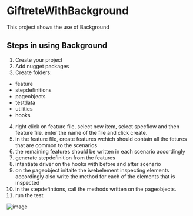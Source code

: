 # GiftreteWithBackground
 This project shows the use of Background
## Steps in using Background
1. Create your project
2. Add nugget packages
3. Create folders:
* feature
* stepdefinitions
* pageobjects
* testdata
* utilities
* hooks
4. right click on feature file, select new item, select specflow and then feature file. enter the name of the file and click create.
5. in the feature file, create features wchich should contain all the fetures that are common to the scenarios
6. the remaining features should be written in each scenario accordingly
7. generate stepdefinition from the features
8. intantiate driver on the hooks with before and after scenario
9. on the pageobject initaite the iwebelement inspecting elements accordingly also write the method for each of the elements that is inspected
10. in the stepdefintions, call the methods written on the pageobjects.
11. run the test

![image](https://user-images.githubusercontent.com/62223840/83322188-7c4faf80-a24d-11ea-93f3-12e1f3c40f2a.png)
